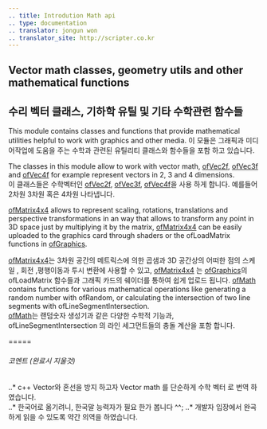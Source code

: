 ```yaml
---
.. title: Introdution Math api
.. type: documentation
.. translator: jongun won
.. translator_site: http://scripter.co.kr
---
```

## Vector math classes, geometry utils and other mathematical functions
## 수리 벡터 클래스, 기하학 유틸 및 기타 수학관련 함수들

This module contains classes and functions that provide mathematical utilities helpful to work with graphics and other media. 
이 모듈은 그래픽과 미디어작업에 도움을 주는 수학과 관련된 유틸리티 클래스와 함수들을 포함 하고 있습니다. 

The classes in this module allow to work with vector math, [ofVec2f](ofVec2f.html), [ofVec3f](ofVec3f.html) and [ofVec4f](ofVec4f.html) for example represent vectors in 2, 3 and 4 dimensions. </br>
이 클래스들은 수학벡터인  [ofVec2f](ofVec2f.html), [ofVec3f](ofVec3f.html), [ofVec4f](ofVec4f.html)을 사용 하게 합니다. 예를들어 2차원 3차원 혹은 4차원 나타냅니다. </br>

[ofMatrix4x4](ofMatrix4x4.html) allows to represent scaling, rotations, translations and perspective transformations in an way that allows to transform any point in 3D space just by multiplying it by the matrix, [ofMatrix4x4](ofMatrix4x4.html) can be easily uploaded to the graphics card through shaders or the ofLoadMatrix functions in [ofGraphics](../graphics/ofGraphics.html).

[ofMatrix4x4](ofMatrix4x4.html)는 3차원 공간의 메트릭스에 의한 곱샘과 3D 공간상의 어떠한 점의 스케일 , 회전 ,평행이동과 투시 변환에 사용할 수 있고, [ofMatrix4x4](ofMatrix4x4.html) 는 [ofGraphics](../graphics/ofGraphics.html)의 ofLoadMatrix 함수들과 그래픽 카드의 쉐이더를 통하여 쉽게 업로드 됩니다.
[ofMath](ofMath.html) contains functions for various mathematical operations like generating a random number with ofRandom, or calculating the intersection of two line segments with ofLineSegmentIntersection.</br>
[ofMath](ofMath.html)는 랜덤숫자 생성기과 같은 다양한 수학적 기능과, ofLineSegmentIntersection 의 라인 세그먼트들의 충돌 계산을 포함 합니다.

=====
###### 코멘트 (완료시 지울것) </br>
..* c++ Vector와 혼선을 방지 하고자 Vector math 를 단순하게 수학 벡터 로 번역 하였습니다.  
..* 한국어로 옮기려니, 한국말 능력자가 필요 한가 봅니다 ^^; 
..* 개발자 입장에서 완곡하게 읽을 수 있도록 약간 의역을 하였습니다.

